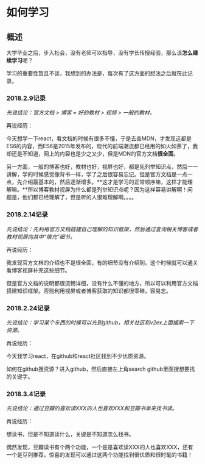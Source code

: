 # 如何学习

## 概述 ##

大学毕业之后，步入社会，没有老师可以指导，没有学长传授经验，那么该**怎么继续学习**呢？

学习的重要性暂且不谈，我想到的办法是，每次有了这方面的想法之后就在此记录。

### 2018.2.9记录 ###

*先说结论：官方文档 > 博客 = 好的教材 > 视频 > 一般的教材。*

再说经历：

今天想学一下react，看文档的时候有很多不懂，于是去查MDN，才发现这都是ES6的内容，而ES6是2015年发布的，现代的前端潮流都已经用的如火如荼了，我却还是不知道，网上的内容也是少之又少，但是MDN的官方文档**很全面**。

另一方面，一般的博客也好，教材也好，视屏也好，都是先列举知识点，然后一一讲解，学的时候感觉像背书一样，学了之后很容易忘记。但是官方文档是一点一点，先介绍最基本的，然后逐渐增多。**这才是学习的正常顺序嘛，这样才能理解嘛。**所以博客教材视屏为什么都是列举知识点呢？因为这样容易讲解啊！问题是，他们都已经理解了，但是听的人很难理解啊。。。。

### 2018.2.14记录 ###

*先说结论：先利用官方文档搭建自己理解的知识框架，然后通过查询相关博客或者教材视屏向其中“填充”细节。*

再说经历：

我发现官方文档的介绍也不是很全面，有的细节没有介绍到。这个时候就可以通关看博客视屏补充这些细节。

但是官方文档的说明都很流畅详细，没有什么不懂的地方，所以可以利用官方文档搭建知识框架。否则利用视屏或者博客获取的知识都很零碎，容易忘。

### 2018.2.24记录 ###

*先说结论：学习某个东西的时候可以先到github，相关社区和v2ex上面搜索一下资源。*

再说经历：

今天我学习react，在github和react社区找到不少优质资源。

如何在github搜资源？进入github，然后直接左上角search github里面搜想要找的关键字。

### 2018.3.4记录 ###

*先说结论：通过豆瓣的喜欢读XXX的人也喜欢XXX和豆瓣书单来找书读。*

再说经历：

想读书，但是不知道读什么，关键是不知道怎么找书。

偶然发现，豆瓣读书有个两个功能，一个是是喜欢读XXX的人也喜欢XXX，还有一个是豆列推荐，惊喜的发现可以通过这两个功能找到很优质和很时髦的书籍！
